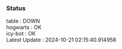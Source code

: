 ### Status


table : DOWN  
hogwarts : OK  
icy-bot : OK  
Latest Update : 2024-10-21 02:15:40.914958
